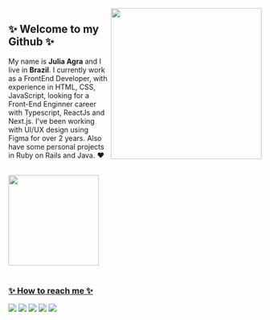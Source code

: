 <img align="right" src="https://www.grmdocumentmanagement.com/wp-content/uploads/2020/10/medical-coding-workflow.png" width="300"/>


## ✨ Welcome to my Github ✨

My name is **Julia Agra** and I live in **Brazil**. I currently work as a FrontEnd Developer, with experience in HTML, CSS, JavaScript, looking for a Front-End Enginner career with Typescript, ReactJs and Next.js. I've been working with UI/UX design using Figma for over 2 years. Also have some personal projects in Ruby on Rails and Java. :heart:

</br>

<div style="">
<a href="https://github.com/martinsju">
<img height="180em" src="https://github-readme-stats.vercel.app/api/top-langs/?username=martinsju&layout=compact&langs_count=7&theme=react"/>
<!-- <img height="180em" src="https://github-readme-stats.vercel.app/api?username=martinsju&show_icons=true&theme=tokyonight&include_all_commits=true&count_private=true"/>  -->
</div>
  
</br>

### ✨ How to reach me ✨
<div>
<a href="https://instagram.com/kahorij" target="_blank"><img src="https://img.shields.io/badge/-Instagram-%23E4405F?style=for-the-badge&logo=instagram&logoColor=white" target="_blank"></a>
<a href="https://www.linkedin.com/in/juliaamartins/" target="_blank"><img src="https://img.shields.io/badge/-LinkedIn-%230077B5?style=for-the-badge&logo=linkedin&logoColor=white" target="_blank"></a>
<a href = "mailto:agramartinsj@gmail.com"><img src="https://img.shields.io/badge/Gmail-D14836?style=for-the-badge&logo=gmail&logoColor=white" target="_blank"></a>
<a href="https://www.twitch.tv/kahorij" target="_blank"><img src="https://img.shields.io/badge/Twitch-9146FF?style=for-the-badge&logo=twitch&logoColor=white" target="_blank"></a>
<a href="https://open.spotify.com/user/julinhahmaster?si=124b2a3f295245ec" target="_blank"><img src="https://img.shields.io/badge/Spotify-1ED760?&style=for-the-badge&logo=spotify&logoColor=white" target="_blank"></a>
</div>

<!--✨-->
